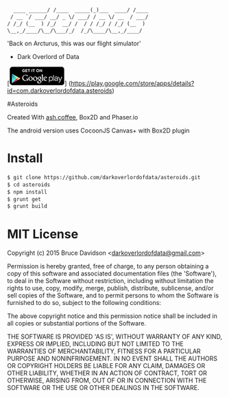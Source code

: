 

      ____ ______/ /____  _____(_)___  ____/ /____
     / __ `/ ___/ __/ _ \/ ___/ / __ \/ __  / ___/
    / /_/ (__  ) /_/  __/ /  / / /_/ / /_/ (__  )
    \__,_/____/\__/\___/_/  /_/\____/\__,_/____/


'Back on Arcturus, this was our flight simulator'
  - Dark Overlord of Data

[![Get it on Google Play](assets/en_generic_rgb_wo_45.png)] (https://play.google.com/store/apps/details?id=com.darkoverlordofdata.asteroids)

#Asteroids

Created With [ash.coffee](https://github.com/darkoverlordofdata/ash.coffee),
Box2D and Phaser.io

The android version uses CocoonJS Canvas+ with Box2D plugin
# Install

```bash
$ git clone https://github.com/darkoverlordofdata/asteroids.git
$ cd asteroids
$ npm install
$ grunt get
$ grunt build
```

# MIT License

Copyright (c) 2015 Bruce Davidson &lt;darkoverlordofdata@gmail.com&gt;

Permission is hereby granted, free of charge, to any person obtaining
a copy of this software and associated documentation files (the
'Software'), to deal in the Software without restriction, including
without limitation the rights to use, copy, modify, merge, publish,
distribute, sublicense, and/or sell copies of the Software, and to
permit persons to whom the Software is furnished to do so, subject to
the following conditions:

The above copyright notice and this permission notice shall be
included in all copies or substantial portions of the Software.

THE SOFTWARE IS PROVIDED 'AS IS', WITHOUT WARRANTY OF ANY KIND,
EXPRESS OR IMPLIED, INCLUDING BUT NOT LIMITED TO THE WARRANTIES OF
MERCHANTABILITY, FITNESS FOR A PARTICULAR PURPOSE AND NONINFRINGEMENT.
IN NO EVENT SHALL THE AUTHORS OR COPYRIGHT HOLDERS BE LIABLE FOR ANY
CLAIM, DAMAGES OR OTHER LIABILITY, WHETHER IN AN ACTION OF CONTRACT,
TORT OR OTHERWISE, ARISING FROM, OUT OF OR IN CONNECTION WITH THE
SOFTWARE OR THE USE OR OTHER DEALINGS IN THE SOFTWARE.
